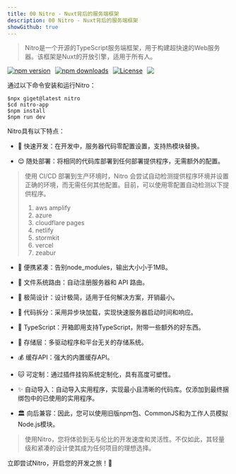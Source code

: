```yaml
---
title: 00 Nitro - Nuxt背后的服务端框架
description: 00 Nitro - Nuxt背后的服务端框架
showGithub: true 
---
```



> Nitro是一个开源的TypeScript服务端框架，用于构建超快速的Web服务器。该框架是Nuxt的开放引擎，适用于所有人。

<span style="display:flex;" class="github-info">
  <a href="https://npmjs.com/package/nitropack" style="margin-right: 10px;"><img src="https://img.shields.io/npm/v/nitropack?style=flat&colorA=18181B&colorB=d8c449" alt="npm version"></a>
  <a href="https://npmjs.com/package/nitropack" style="margin-right: 10px;"><img src="https://img.shields.io/npm/dm/nitropack?style=flat&colorA=18181B&colorB=d8c449" alt="npm downloads"></a>
  <a href="https://github.com/unjs/nitro/blob/main/LICENSE" style="margin-right: 10px;"><img src="https://img.shields.io/github/license/unjs/nitro.svg?style=flat&colorA=18181B&colorB=d8c449" alt="License"></a>
    <a href="https://github.com/unjs/nitro" style="margin-right: 10px;"><img src="https://img.shields.io/github/stars/unjs/nitro
"></a>
</span>

通过以下命令安装和运行Nitro：

```shell
$npx giget@latest nitro
$cd nitro-app
$npm install
$npm run dev
```

Nitro具有以下特点：

* 🐇 快速开发：在开发中，服务器代码零配置设置，支持热模块替换。

* 😌 随处部署：将相同的代码库部署到任何部署提供程序，无需额外的配置。

> 使用 CI/CD 部署到生产环境时，Nitro 会尝试自动检测提供程序环境并设置正确的环境，而无需任何其他配置。目前，可以使用零配置自动检测以下提供程序。
> 1. aws amplify
> 2. azure
> 3. cloudflare pages
> 4. netlify
> 5. stormkit
> 6. vercel
> 7. zeabur

* 💼 便携紧凑：告别node_modules，输出大小小于1MB。

* 📁 文件系统路由：自动注册服务器和 API 路由。

* 🤏 极简设计：设计极简，适用于任何解决方案，开销最小。

* 🚀 代码拆分：采用异步块加载，实现快速服务器启动时间和响应。

* 👕 TypeScript：开箱即用支持TypeScript，附带一些额外的好东西。

* 💾 存储层：多驱动程序和平台无关的存储系统。

* 💰 缓存API：强大的内置缓存API。

* 🐱 可定制：通过插件挂钩系统定制化，具有高度可塑性。

* ✨ 自动导入：自动导入实用程序，实现最小且清晰的代码库。仅添加到最终捆绑包中的已使用的实用程序。

* 🏛️ 向后兼容：因此，您可以使用旧版npm包、CommonJS和为工作人员模拟Node.js模块。

> 使用Nitro，您将体验到无与伦比的开发速度和灵活性。不仅如此，其轻量级和紧凑的设计使其成为任何项目的理想选择。

立即尝试Nitro，开启您的开发之旅！🚀